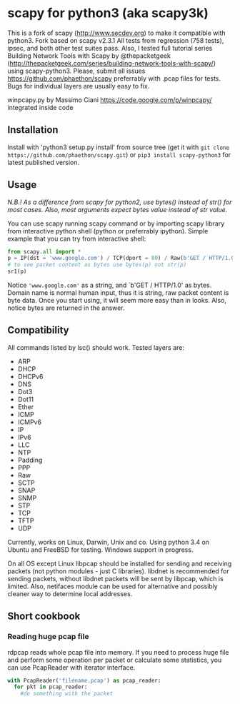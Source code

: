 # scapy for python3 (aka scapy3k) 
This is a fork of scapy (http://www.secdev.org) to make it compatible with python3. Fork based on scapy v2.3.1
All tests from regression (758 tests), ipsec, and both other test suites pass. Also, I tested full tutorial series Building Network Tools with Scapy by @thepacketgeek (http://thepacketgeek.com/series/building-network-tools-with-scapy/) using scapy-python3.
Please, submit all issues https://github.com/phaethon/scapy preferrably with .pcap files for tests. Bugs for individual layers are usually easy to fix.

winpcapy.py by Massimo Ciani https://code.google.com/p/winpcapy/ integrated inside code

## Installation
Install with 'python3 setup.py install' from source tree (get it with `git clone https://github.com/phaethon/scapy.git`) or `pip3 install scapy-python3` for latest published version.

## Usage

*N.B.! As a difference from scapy for python2, use bytes() instead of str() for most cases. Also, most arguments expect bytes value instead of str value.*

You can use scapy running scapy command or by importing scapy library from interactive python shell (python or preferrably ipython).
Simple example that you can try from interactive shell:
```python
from scapy.all import *
p = IP(dst = 'www.google.com') / TCP(dport = 80) / Raw(b'GET / HTTP/1.0')
# to see packet content as bytes use bytes(p) not str(p)
sr1(p)
```
Notice `'www.google.com'` as a string, and `b'GET / HTTP/1.0' as bytes. Domain name is normal human input, thus it is string, raw packet content is byte data. Once you start using, it will seem more easy than in looks. Also, notice bytes are returned in the answer.

## Compatibility

All commands listed by lsc() should work. Tested layers are:
* ARP
* DHCP
* DHCPv6
* DNS
* Dot3
* Dot11
* Ether
* ICMP
* ICMPv6
* IP
* IPv6
* LLC
* NTP
* Padding
* PPP
* Raw
* SCTP
* SNAP
* SNMP
* STP
* TCP
* TFTP
* UDP

Currently, works on Linux, Darwin, Unix and co. Using python 3.4 on Ubuntu and FreeBSD for testing. Windows support in progress.

On all OS except Linux libpcap should be installed for sending and receiving packets (not python modules - just C libraries). libdnet is recommended for sending packets, without libdnet packets will be sent by libpcap, which is limited. Also, netifaces module can be used for alternative and possibly cleaner way to determine local addresses.

## Short cookbook

### Reading huge pcap file
rdpcap reads whole pcap file into memory. If you need to process huge file and perform some operation per packet or calculate some statistics, you can use PcapReader with iterator interface.

```python
with PcapReader('filename.pcap') as pcap_reader:
  for pkt in pcap_reader:
    #do something with the packet
